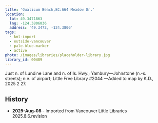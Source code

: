 ```yaml
---
title: 'Qualicum Beach,BC:664 Meadow Dr.'
location:
  lat: 49.3471863
  lng: -124.3806036
  address: '49.3472, -124.3806'
tags:
  - kml-import
  - outside-vancouver
  - pale-blue-marker
  - active
photo: /images/libraries/placeholder-library.jpg
library_id: 00489
---
```

Just n. of Lundine Lane and n. of Is. Hwy.; Yambury—Johnstone (n.-s. streets); n.e. of airport; Little Free Library #2044
—Added to map by K.D., 2025 2 27.

## History
- **2025-Aug-08** - Imported from Vancouver Little Libraries 2025.8.6.revision
